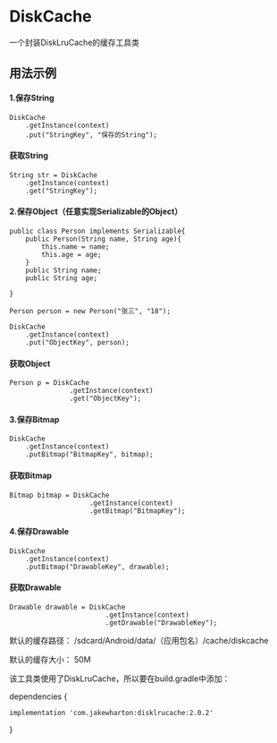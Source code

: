 # DiskCache
一个封装DiskLruCache的缓存工具类

## 用法示例

#### 1.保存String
```
DiskCache
    .getInstance(context)
    .put("StringKey", "保存的String");
```
#### 获取String
```
String str = DiskCache
    .getInstance(context)
    .get("StringKey");
```
#### 2.保存Object（任意实现Serializable的Object）
```
public class Person implements Serializable{
    public Person(String name, String age){
        this.name = name;
        this.age = age;
    }
    public String name;
    public String age;

}

Person person = new Person("张三", "18");

DiskCache
    .getInstance(context)
    .put("ObjectKey", person);
```
#### 获取Object
```
Person p = DiskCache
               .getInstance(context)
               .get("ObjectKey");
```
#### 3.保存Bitmap
```
DiskCache
    .getInstance(context)
    .putBitmap("BitmapKey", bitmap);
```
#### 获取Bitmap
```
Bitmap bitmap = DiskCache
                    .getInstance(context)
                    .getBitmap("BitmapKey");
```
#### 4.保存Drawable
```
DiskCache
    .getInstance(context)
    .putBitmap("DrawableKey", drawable);
```
#### 获取Drawable
```
Drawable drawable = DiskCache
                        .getInstance(context)
                        .getDrawable("DrawableKey");
```

默认的缓存路径： /sdcard/Android/data/（应用包名）/cache/diskcache

默认的缓存大小： 50M

该工具类使用了DiskLruCache，所以要在build.gradle中添加：

dependencies  {

    implementation 'com.jakewharton:disklrucache:2.0.2'

}


